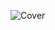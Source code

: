 ![Cover](https://github.com/KG-dev128/chocobrat-bakery-web/assets/172121309/02ccd734-8efd-4aee-8516-28792e681116)
